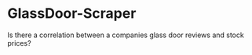# GlassDoor-Scraper
Is there a correlation between a companies glass door reviews and stock prices?
